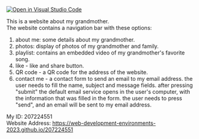 [![Open in Visual Studio Code](https://classroom.github.com/assets/open-in-vscode-c66648af7eb3fe8bc4f294546bfd86ef473780cde1dea487d3c4ff354943c9ae.svg)](https://classroom.github.com/online_ide?assignment_repo_id=10548088&assignment_repo_type=AssignmentRepo)

This is a website about my grandmother.   
The website contains a navigation bar with these options:

1. about me: some details about my grandmother.
2. photos: display of photos of my grandmother and family. 
3. playlist: contains an embedded video of my grandmother's favorite song. 
4. like - like and share button. 
5. QR code - a QR code for the address of the website.
6. contact me - a contact form to send an email to my email address. 
                the user needs to fill the name, subject and message fields.
                after pressing "submit" the default email service opens in the user's computer, with the information that was filled in the form. 
                the user needs to press "send", and an email will be sent to my email address. 
                
My ID: 207224551  
Website Address: https://web-development-environments-2023.github.io/207224551
